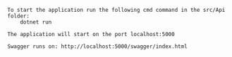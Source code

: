 	To start the application run the following cmd command in the src/Api folder:
		dotnet run
	
	The application will start on the port localhost:5000
  
	Swagger runs on: http://localhost:5000/swagger/index.html
